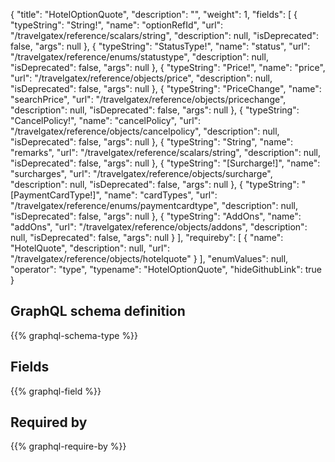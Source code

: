 {
  "title": "HotelOptionQuote",
  "description": "",
  "weight": 1,
  "fields": [
    {
      "typeString": "String!",
      "name": "optionRefId",
      "url": "/travelgatex/reference/scalars/string",
      "description": null,
      "isDeprecated": false,
      "args": null
    },
    {
      "typeString": "StatusType!",
      "name": "status",
      "url": "/travelgatex/reference/enums/statustype",
      "description": null,
      "isDeprecated": false,
      "args": null
    },
    {
      "typeString": "Price!",
      "name": "price",
      "url": "/travelgatex/reference/objects/price",
      "description": null,
      "isDeprecated": false,
      "args": null
    },
    {
      "typeString": "PriceChange",
      "name": "searchPrice",
      "url": "/travelgatex/reference/objects/pricechange",
      "description": null,
      "isDeprecated": false,
      "args": null
    },
    {
      "typeString": "CancelPolicy!",
      "name": "cancelPolicy",
      "url": "/travelgatex/reference/objects/cancelpolicy",
      "description": null,
      "isDeprecated": false,
      "args": null
    },
    {
      "typeString": "String",
      "name": "remarks",
      "url": "/travelgatex/reference/scalars/string",
      "description": null,
      "isDeprecated": false,
      "args": null
    },
    {
      "typeString": "[Surcharge!]",
      "name": "surcharges",
      "url": "/travelgatex/reference/objects/surcharge",
      "description": null,
      "isDeprecated": false,
      "args": null
    },
    {
      "typeString": "[PaymentCardType!]",
      "name": "cardTypes",
      "url": "/travelgatex/reference/enums/paymentcardtype",
      "description": null,
      "isDeprecated": false,
      "args": null
    },
    {
      "typeString": "AddOns",
      "name": "addOns",
      "url": "/travelgatex/reference/objects/addons",
      "description": null,
      "isDeprecated": false,
      "args": null
    }
  ],
  "requireby": [
    {
      "name": "HotelQuote",
      "description": null,
      "url": "/travelgatex/reference/objects/hotelquote"
    }
  ],
  "enumValues": null,
  "operator": "type",
  "typename": "HotelOptionQuote",
  "hideGithubLink": true
}
## GraphQL schema definition

{{% graphql-schema-type %}}

## Fields

{{% graphql-field %}}

## Required by

{{% graphql-require-by %}}
